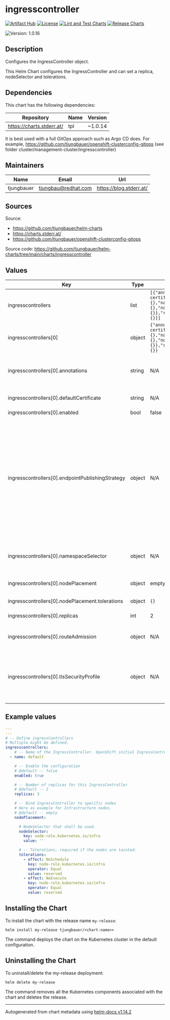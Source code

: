 

# ingresscontroller

  [![Artifact Hub](https://img.shields.io/endpoint?url=https://artifacthub.io/badge/repository/openshift-bootstraps)](https://artifacthub.io/packages/search?repo=openshift-bootstraps)
  [![License](https://img.shields.io/badge/License-Apache_2.0-blue.svg)](https://opensource.org/licenses/Apache-2.0)
  [![Lint and Test Charts](https://github.com/tjungbauer/helm-charts/actions/workflows/lint_and_test_charts.yml/badge.svg)](https://github.com/tjungbauer/helm-charts/actions/workflows/lint_and_test_charts.yml)
  [![Release Charts](https://github.com/tjungbauer/helm-charts/actions/workflows/release.yml/badge.svg)](https://github.com/tjungbauer/helm-charts/actions/workflows/release.yml)

  ![Version: 1.0.16](https://img.shields.io/badge/Version-1.0.16-informational?style=flat-square)

 

  ## Description

  Configures the IngressController object.

This Helm Chart configures the IngressController and can set a replica, nodeSelector and tolerations.

## Dependencies

This chart has the following dependencies:

| Repository | Name | Version |
|------------|------|---------|
| https://charts.stderr.at/ | tpl | ~1.0.14 |

It is best used with a full GitOps approach such as Argo CD does. For example, https://github.com/tjungbauer/openshift-clusterconfig-gitops (see folder cluster/management-cluster/ingresscontroller)

## Maintainers

| Name | Email | Url |
| ---- | ------ | --- |
| tjungbauer | <tjungbau@redhat.com> | <https://blog.stderr.at/> |

## Sources
Source:
* <https://github.com/tjungbauer/helm-charts>
* <https://charts.stderr.at/>
* <https://github.com/tjungbauer/openshift-clusterconfig-gitops>

Source code: https://github.com/tjungbauer/helm-charts/tree/main/charts/ingresscontroller

## Values

| Key | Type | Default | Description |
|-----|------|---------|-------------|
| ingresscontrollers | list | `[{"annotations":"","defaultCertificate":"my-certificate","enabled":false,"endpointPublishingStrategy":{},"name":"default","namespaceSelector":{},"nodePlacement":{"nodeSelector":{},"tolerations":{}},"replicas":3,"routeAdmission":{},"tlsSecurityProfile":{}}]` | Define ingressControllers Multiple might be defined. |
| ingresscontrollers[0] | object | `{"annotations":"","defaultCertificate":"my-certificate","enabled":false,"endpointPublishingStrategy":{},"name":"default","namespaceSelector":{},"nodePlacement":{"nodeSelector":{},"tolerations":{}},"replicas":3,"routeAdmission":{},"tlsSecurityProfile":{}}` | Name of the IngressController. OpenShift initial IngressController is called 'default'. |
| ingresscontrollers[0].annotations | string | N/A | Additional annotations for the IngressController For example to enable HTTP/2 add the following: ingress.operator.openshift.io/default-enable-http2: true |
| ingresscontrollers[0].defaultCertificate | string | N/A | The name of the secret that stores the certificate information for the IngressController |
| ingresscontrollers[0].enabled | bool | false | Enable the configuration |
| ingresscontrollers[0].endpointPublishingStrategy | object | N/A | endpointPublishingStrategy is used to publish the ingress controller endpoints to other networks, enable load balancer integrations, etc. If unset, the default is based on infrastructure.config.openshift.io/cluster .status.platform: AWS: LoadBalancerService (with External scope) Azure: LoadBalancerService (with External scope) GCP: LoadBalancerService (with External scope) IBMCloud: LoadBalancerService (with External scope) AlibabaCloud: LoadBalancerService (with External scope) Libvirt: HostNetwork Any other platform types (including None) default to HostNetwork. endpointPublishingStrategy cannot be updated. |
| ingresscontrollers[0].namespaceSelector | object | N/A | namespaceSelector is used to filter the set of namespaces serviced by the ingress controller. This is useful for implementing shards. If unset, the default is no filtering. |
| ingresscontrollers[0].nodePlacement | object | empty | Bind IngressController to specific nodes Here as example for Infrastructure nodes. |
| ingresscontrollers[0].nodePlacement.tolerations | object | `{}` | Tolerations, required if the nodes are tainted. |
| ingresscontrollers[0].replicas | int | 2 | Number of replicas for this IngressController |
| ingresscontrollers[0].routeAdmission | object | N/A | routeAdmission defines a policy for handling new route claims (for example, to allow or deny claims across namespaces). |
| ingresscontrollers[0].tlsSecurityProfile | object | N/A | tlsSecurityProfile specifies settings for TLS connections for ingresscontrollers. If unset, the default is based on the apiservers.config.openshift.io/cluster resource. Note that when using the Old, Intermediate, and Modern profile types, the effective profile configuration is subject to change between releases. |

## Example values

```yaml
---
---
# -- Define ingressControllers
# Multiple might be defined.
ingresscontrollers:
    # -- Name of the IngressController. OpenShift initial IngressController is called 'default'.
  - name: default

    # -- Enable the configuration
    # @default -- false
    enabled: true

    # -- Number of replicas for this IngressController
    # @default -- 2
    replicas: 3

    # -- Bind IngressController to specific nodes
    # Here as example for Infrastructure nodes.
    # @default -- empty
    nodePlacement:

      # NodeSelector that shall be used.
      nodeSelector:
        key: node-role.kubernetes.io/infra
        value: ''

      # -- Tolerations, required if the nodes are tainted. 
      tolerations:
        - effect: NoSchedule
          key: node-role.kubernetes.io/infra
          operator: Equal
          value: reserved
        - effect: NoExecute
          key: node-role.kubernetes.io/infra
          operator: Equal
          value: reserved
```

## Installing the Chart

To install the chart with the release name `my-release`:

```console
helm install my-release tjungbauer/<chart-name>>
```

The command deploys the chart on the Kubernetes cluster in the default configuration.

## Uninstalling the Chart

To uninstall/delete the my-release deployment:

```console
helm delete my-release
```

The command removes all the Kubernetes components associated with the chart and deletes the release.

----------------------------------------------
Autogenerated from chart metadata using [helm-docs v1.14.2](https://github.com/norwoodj/helm-docs/releases/v1.14.2)
